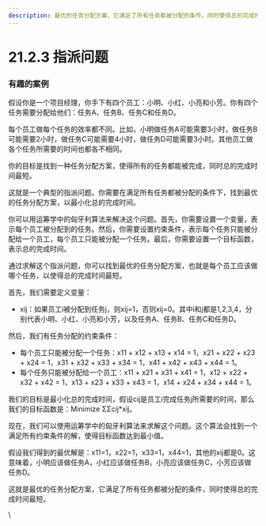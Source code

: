 ```yaml
---
description: 最优的任务分配方案，它满足了所有任务都被分配的条件，同时使得总的完成时间最短
---
```


# 21.2.3 指派问题

### 有趣的案例

假设你是一个项目经理，你手下有四个员工：小明、小红、小亮和小芳。你有四个任务需要分配给他们：任务A、任务B、任务C和任务D。

每个员工做每个任务的效率都不同。比如，小明做任务A可能需要3小时，做任务B可能需要2小时，做任务C可能需要4小时，做任务D可能需要3小时。其他员工做各个任务所需要的时间也都各不相同。

你的目标是找到一种任务分配方案，使得所有的任务都能被完成，同时总的完成时间最短。

这就是一个典型的指派问题。你需要在满足所有任务都被分配的条件下，找到最优的任务分配方案，以最小化总的完成时间。

你可以用运筹学中的匈牙利算法来解决这个问题。首先，你需要设置一个变量，表示每个员工被分配到的任务。然后，你需要设置约束条件，表示每个任务只能被分配给一个员工，每个员工只能被分配一个任务。最后，你需要设置一个目标函数，表示总的完成时间。

通过求解这个指派问题，你可以找到最优的任务分配方案，也就是每个员工应该做哪个任务，以使得总的完成时间最短。



首先，我们需要定义变量：

* xij：如果员工i被分配到任务j，则xij=1，否则xij=0。其中i和j都是1,2,3,4，分别代表小明、小红、小亮和小芳，以及任务A、任务B、任务C和任务D。

然后，我们有任务分配的约束条件：

* 每个员工只能被分配一个任务：x11 + x12 + x13 + x14 = 1，x21 + x22 + x23 + x24 = 1，x31 + x32 + x33 + x34 = 1，x41 + x42 + x43 + x44 = 1。
* 每个任务只能被分配给一个员工：x11 + x21 + x31 + x41 = 1，x12 + x22 + x32 + x42 = 1，x13 + x23 + x33 + x43 = 1，x14 + x24 + x34 + x44 = 1。

我们的目标是最小化总的完成时间，假设cij是员工i完成任务j所需要的时间，那么我们的目标函数是：Minimize ΣΣcij\*xij。

现在，我们可以使用运筹学中的匈牙利算法来求解这个问题。这个算法会找到一个满足所有约束条件的解，使得目标函数达到最小值。

假设我们得到的最优解是：x11=1，x22=1，x33=1，x44=1，其他的xij都是0。这意味着，小明应该做任务A，小红应该做任务B，小亮应该做任务C，小芳应该做任务D。

这就是最优的任务分配方案，它满足了所有任务都被分配的条件，同时使得总的完成时间最短。

\
